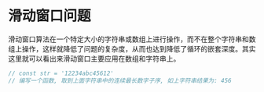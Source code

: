# 滑动窗口问题
滑动窗口算法在一个特定大小的字符串或数组上进行操作，而不在整个字符串和数组上操作，这样就降低了问题的复杂度，从而也达到降低了循环的嵌套深度。其实这里就可以看出来滑动窗口主要应用在数组和字符串上。

```js
// const str = '12234abc45612'
// 编写一个函数, 取到上面字符串中的连续最长数字子序, 如上字符串结果为: 456
```